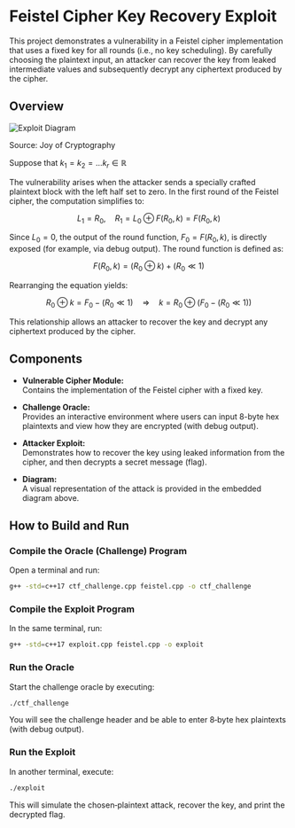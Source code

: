 
# Feistel Cipher Key Recovery Exploit

This project demonstrates a vulnerability in a Feistel cipher implementation that uses a fixed key for all rounds (i.e., no key scheduling). By carefully choosing the plaintext input, an attacker can recover the key from leaked intermediate values and subsequently decrypt any ciphertext produced by the cipher.

## Overview

![Exploit Diagram](https://github.com/user-attachments/assets/dd98abc9-39cc-450e-a1f2-a2199e39cecc)


Source: Joy of Cryptography

Suppose that $k_1 =  k_2 =  ... k_r \in \mathbb{R}$

The vulnerability arises when the attacker sends a specially crafted plaintext block with the left half set to zero. In the first round of the Feistel cipher, the computation simplifies to:

$$
L_1 = R_0,\quad R_1 = L_0 \oplus F(R_0, k) = F(R_0, k)
$$

Since $L_0 = 0$, the output of the round function, $F_0 = F(R_0, k)$, is directly exposed (for example, via debug output). The round function is defined as:

$$
F(R_0, k) = (R_0 \oplus k) + (R_0 \ll 1)
$$

Rearranging the equation yields:

$$
R_0 \oplus k = F_0 - (R_0 \ll 1) \quad \Rightarrow \quad k = R_0 \oplus \bigl(F_0 - (R_0 \ll 1)\bigr)
$$

This relationship allows an attacker to recover the key and decrypt any ciphertext produced by the cipher.

## Components

- **Vulnerable Cipher Module:**  
  Contains the implementation of the Feistel cipher with a fixed key.

- **Challenge Oracle:**  
  Provides an interactive environment where users can input 8-byte hex plaintexts and view how they are encrypted (with debug output).

- **Attacker Exploit:**  
  Demonstrates how to recover the key using leaked information from the cipher, and then decrypts a secret message (flag).

- **Diagram:**  
  A visual representation of the attack is provided in the embedded diagram above.

## How to Build and Run

### Compile the Oracle (Challenge) Program

Open a terminal and run:

```bash
g++ -std=c++17 ctf_challenge.cpp feistel.cpp -o ctf_challenge
```

### Compile the Exploit Program

In the same terminal, run:

```bash
g++ -std=c++17 exploit.cpp feistel.cpp -o exploit
```

### Run the Oracle

Start the challenge oracle by executing:

```bash
./ctf_challenge
```

You will see the challenge header and be able to enter 8‑byte hex plaintexts (with debug output).

### Run the Exploit

In another terminal, execute:

```bash
./exploit
```

This will simulate the chosen‑plaintext attack, recover the key, and print the decrypted flag.


